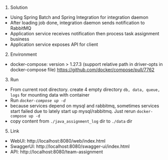 1. Solution
- Using Spring Batch and Spring Integration for integration daemon
- After loading job done, integration daemon  sends notification to RabbitMQ
- Application service receives notification then process task assignment business
- Application service exposes API for client
2. Environment
- docker-compose: version > 1.27.3 (support relative path in driver-opts in docker-compose file) https://github.com/docker/compose/pull/7762
3. Run
- From current root directory. create 4 empty directory `db, data, queue, logs` for mounting data with container
- Run _`docker-compose up -d`_
- because services depend on mysql and rabbitmq, sometimes services start failed due to lately start up mysql/rabbitmq. Just rerun `docker-compose up -d`
- copy content from `./java_assignment_log` dir to `./data` dir
5. Link
- WebUI: http://localhost:8080/web/index.html
- SwaggerUI: http://localhost:8080/swagger-ui/index.html
- API: http://localhost:8080/team-assignment
